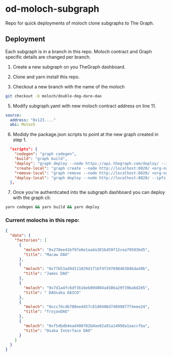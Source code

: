 # od-moloch-subgraph

Repo for quick deployments of moloch clone subgraphs to The Graph.

## Deployment

Each subgraph is in a branch in this repo. Moloch contract and Graph specific details are changed per branch.

1. Create a new subgraph on you TheGraph dashboard.

2. Clone and yarn install this repo.

3. Checkout a new branch with the name of the moloch

```bash
git checkout -b moloch/double-dog-dare-dao
```

5. Modify subgraph.yaml with new moloch contract address on line 11.

```yaml
source:
  address: "0x123...."
  abi: Moloch
```

6. Modidy the package.json scripts to point at the new graph created in step 1.

```json
  "scripts": {
    "codegen": "graph codegen",
    "build": "graph build",
    "deploy": "graph deploy --node https://api.thegraph.com/deploy/ --ipfs https://api.thegraph.com/ipfs/ <org-name>/<graph-name>",
    "create-local": "graph create --node http://localhost:8020/ <org-name>/<graph-name>",
    "remove-local": "graph remove --node http://localhost:8020/ <org-name>/<graph-name>",
    "deploy-local": "graph deploy --node http://localhost:8020/ --ipfs http://localhost:5001 <org-name>/<graph-name>"
  },
```

7. Once you're authenticated into the subgraph dashboard you can deploy with the graph cli:

```bash
yarn codegen && yarn build && yarn deploy
```

### Current molochs in this repo:

```json
{
  "data": {
    "factories": [
      {
        "moloch": "0x278ee41bf97e0e1aada301b459f12cea79503bd5",
        "title": "Macaw DAO"
      },
      {
        "moloch": "0x77b53ad9d111029d1f16f4f19769846384bda49b",
        "title": "James DAO"
      },
      {
        "moloch": "0x7d1a4fc6df3b16eb894004a4586a29f39ba6d205",
        "title": " DAOsaka DAICO"
      },
      {
        "moloch": "0xcc7dcdb700eed457c8180406d7d699877f4eee24",
        "title": "TrojanDAO"
      },
      {
        "moloch": "0xf5dbdb4ead400702bdae82a91a14998a1aaccfba",
        "title": "Osaka Interface DAO"
      }
    ]
  }
}
```
